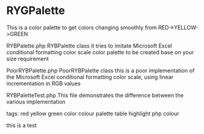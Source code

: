 # RYGPalette
This is a color palette to get colors changing smoothly from RED->YELLOW->GREEN

RYBPalette.php 
RYBPalette class 
it tries to imitate Microsoft Excel conditional formatting color scale
color palette to be created base on your size requirement


PoorRYBPalette.php
PoorRYBPalette class 
this is a poor implementation of the Microsoft Excel conditional formatting color scale, using linear incrementation in RGB values

RYBPaletteTest.php
This file demonstrates the difference between the various implementation

tags: red yellow green color colour palette table highlight php colour

this is a test
